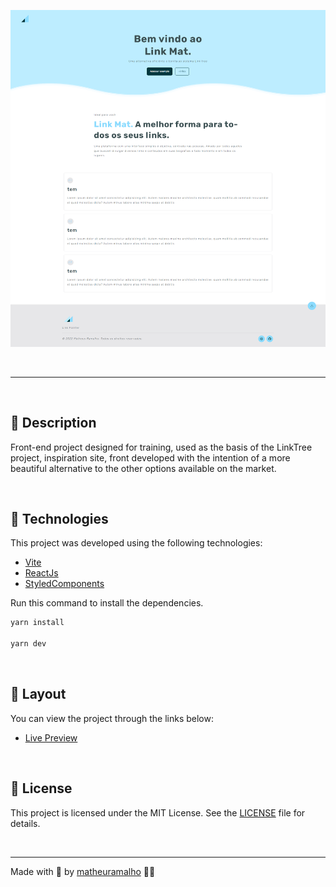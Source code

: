 <p align="center">
    <img
        src=".github/preview.png"
        alt="Preview da página inicial do site">
</p>

<br>

---

<br>

## 🚀 Description

Front-end project designed for training, used as the basis of the LinkTree project, inspiration site, front developed with the intention of a more beautiful alternative to the other options available on the market.

<br>

## 🚀 Technologies

This project was developed using the following technologies:

- [Vite](https://vitejs.dev/)
- [ReactJs](https://reactjs.org/)
- [StyledComponents](https://styled-components.com/)

Run this command to install the dependencies.

```bash
yarn install

yarn dev
```

<br>

## 🔖 Layout

You can view the project through the links below:

- [Live Preview](https://myonix.vercel.app/)

<br>

## 📝 License

This project is licensed under the MIT License. See the [LICENSE](LICENSE) file for details.

<br>

---

Made with 💜 by [matheuramalho](https://www.matheusramalho.dev) ✌🏻